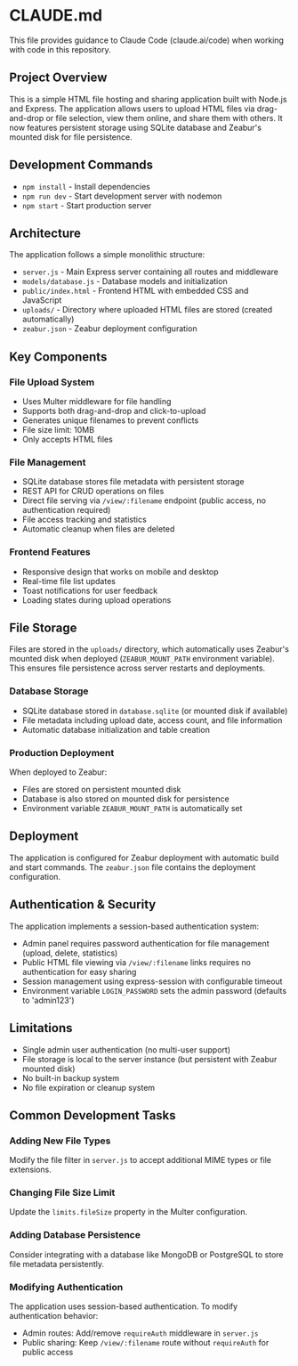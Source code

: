 # CLAUDE.md

This file provides guidance to Claude Code (claude.ai/code) when working with code in this repository.

## Project Overview

This is a simple HTML file hosting and sharing application built with Node.js and Express. The application allows users to upload HTML files via drag-and-drop or file selection, view them online, and share them with others. It now features persistent storage using SQLite database and Zeabur's mounted disk for file persistence.

## Development Commands

- `npm install` - Install dependencies
- `npm run dev` - Start development server with nodemon
- `npm start` - Start production server

## Architecture

The application follows a simple monolithic structure:

- `server.js` - Main Express server containing all routes and middleware
- `models/database.js` - Database models and initialization
- `public/index.html` - Frontend HTML with embedded CSS and JavaScript
- `uploads/` - Directory where uploaded HTML files are stored (created automatically)
- `zeabur.json` - Zeabur deployment configuration

## Key Components

### File Upload System
- Uses Multer middleware for file handling
- Supports both drag-and-drop and click-to-upload
- Generates unique filenames to prevent conflicts
- File size limit: 10MB
- Only accepts HTML files

### File Management
- SQLite database stores file metadata with persistent storage
- REST API for CRUD operations on files
- Direct file serving via `/view/:filename` endpoint (public access, no authentication required)
- File access tracking and statistics
- Automatic cleanup when files are deleted

### Frontend Features
- Responsive design that works on mobile and desktop
- Real-time file list updates
- Toast notifications for user feedback
- Loading states during upload operations

## File Storage

Files are stored in the `uploads/` directory, which automatically uses Zeabur's mounted disk when deployed (`ZEABUR_MOUNT_PATH` environment variable). This ensures file persistence across server restarts and deployments.

### Database Storage
- SQLite database stored in `database.sqlite` (or mounted disk if available)
- File metadata including upload date, access count, and file information
- Automatic database initialization and table creation

### Production Deployment
When deployed to Zeabur:
- Files are stored on persistent mounted disk
- Database is also stored on mounted disk for persistence
- Environment variable `ZEABUR_MOUNT_PATH` is automatically set

## Deployment

The application is configured for Zeabur deployment with automatic build and start commands. The `zeabur.json` file contains the deployment configuration.

## Authentication & Security

The application implements a session-based authentication system:
- Admin panel requires password authentication for file management (upload, delete, statistics)
- Public HTML file viewing via `/view/:filename` links requires no authentication for easy sharing
- Session management using express-session with configurable timeout
- Environment variable `LOGIN_PASSWORD` sets the admin password (defaults to 'admin123')

## Limitations

- Single admin user authentication (no multi-user support)
- File storage is local to the server instance (but persistent with Zeabur mounted disk)
- No built-in backup system
- No file expiration or cleanup system

## Common Development Tasks

### Adding New File Types
Modify the file filter in `server.js` to accept additional MIME types or file extensions.

### Changing File Size Limit
Update the `limits.fileSize` property in the Multer configuration.

### Adding Database Persistence
Consider integrating with a database like MongoDB or PostgreSQL to store file metadata persistently.

### Modifying Authentication
The application uses session-based authentication. To modify authentication behavior:
- Admin routes: Add/remove `requireAuth` middleware in `server.js`
- Public sharing: Keep `/view/:filename` route without `requireAuth` for public access